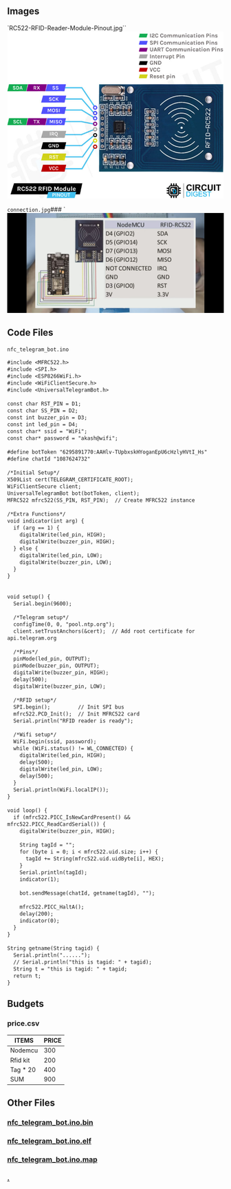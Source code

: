 ## Images

`RC522-RFID-Reader-Module-Pinout.jpg``
![RC522-RFID-Reader-Module-Pinout.jpg](./pic/RC522-RFID-Reader-Module-Pinout.jpg 'RC522-RFID-Reader-Module-Pinout.jpg')

`connection.jpg`### `
![connection.jpg](./pic/connection.jpg 'connection.jpg')

## Code Files

`nfc_telegram_bot.ino`
```
#include <MFRC522.h>
#include <SPI.h>
#include <ESP8266WiFi.h>
#include <WiFiClientSecure.h>
#include <UniversalTelegramBot.h>

const char RST_PIN = D1;
const char SS_PIN = D2;
const int buzzer_pin = D3;
const int led_pin = D4;
const char* ssid = "WiFi";
const char* password = "akash@wifi";

#define botToken "6295891770:AAHlv-TUpbxskHYoganEpU6cHzlyHVtI_Hs"
#define chatId "1087624732"

/*Initial Setup*/
X509List cert(TELEGRAM_CERTIFICATE_ROOT);
WiFiClientSecure client;
UniversalTelegramBot bot(botToken, client);
MFRC522 mfrc522(SS_PIN, RST_PIN);  // Create MFRC522 instance

/*Extra Functions*/
void indicator(int arg) {
  if (arg == 1) {
    digitalWrite(led_pin, HIGH);
    digitalWrite(buzzer_pin, HIGH);
  } else {
    digitalWrite(led_pin, LOW);
    digitalWrite(buzzer_pin, LOW);
  }
}


void setup() {
  Serial.begin(9600);

  /*Telegram setup*/
  configTime(0, 0, "pool.ntp.org");
  client.setTrustAnchors(&cert);  // Add root certificate for api.telegram.org

  /*Pins*/
  pinMode(led_pin, OUTPUT);
  pinMode(buzzer_pin, OUTPUT);
  digitalWrite(buzzer_pin, HIGH);
  delay(500);
  digitalWrite(buzzer_pin, LOW);

  /*RFID setup*/
  SPI.begin();         // Init SPI bus
  mfrc522.PCD_Init();  // Init MFRC522 card
  Serial.println("RFID reader is ready");

  /*Wifi setup*/
  WiFi.begin(ssid, password);
  while (WiFi.status() != WL_CONNECTED) {
    digitalWrite(led_pin, HIGH);
    delay(500);
    digitalWrite(led_pin, LOW);
    delay(500);
  }
  Serial.println(WiFi.localIP());
}

void loop() {
  if (mfrc522.PICC_IsNewCardPresent() && mfrc522.PICC_ReadCardSerial()) {
    digitalWrite(buzzer_pin, HIGH);

    String tagId = "";
    for (byte i = 0; i < mfrc522.uid.size; i++) {
      tagId += String(mfrc522.uid.uidByte[i], HEX);
    }
    Serial.println(tagId);
    indicator(1);

    bot.sendMessage(chatId, getname(tagId), "");

    mfrc522.PICC_HaltA();
    delay(200);
    indicator(0);
  }
}

String getname(String tagid) {
  Serial.println("......");
  // Serial.println("this is tagid: " + tagid);
  String t = "this is tagid: " + tagid;
  return t;
}
```

## Budgets

###  price.csv
| ITEMS    | PRICE |
| -------- | ----- |
| Nodemcu  | 300   |
| Rfid kit | 200   |
| Tag * 20 | 400   |
| SUM      | 900   |


## Other Files

### [nfc_telegram_bot.ino.bin](./code/nfc_telegram_bot/build/esp8266.esp8266.nodemcuv2/nfc_telegram_bot.ino.bin)

### [nfc_telegram_bot.ino.elf](./code/nfc_telegram_bot/build/esp8266.esp8266.nodemcuv2/nfc_telegram_bot.ino.elf)

### [nfc_telegram_bot.ino.map](./code/nfc_telegram_bot/build/esp8266.esp8266.nodemcuv2/nfc_telegram_bot.ino.map)

### [.](./)
